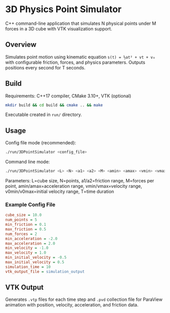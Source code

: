 # 3D Physics Point Simulator

C++ command-line application that simulates N physical points under M forces in a 3D cube with VTK visualization support.

## Overview

Simulates point motion using kinematic equation `s(t) = ½at² + vt + v₀` with configurable friction, forces, and physics parameters. Outputs positions every second for T seconds.

## Build

Requirements: C++17 compiler, CMake 3.10+, VTK (optional)

```bash
mkdir build && cd build && cmake .. && make
```

Executable created in `run/` directory.

## Usage

Config file mode (recommended):
```bash
./run/3DPointSimulator <config_file>
```

Command line mode:
```bash
./run/3DPointSimulator <L> <N> <a1> <a2> <M> <amin> <amax> <vmin> <vmax> <v0min> <v0max> <T> [vtk_output_file]
```

Parameters: L=cube size, N=points, a1/a2=friction range, M=forces per point, amin/amax=acceleration range, vmin/vmax=velocity range, v0min/v0max=initial velocity range, T=time duration

### Example Config File

```ini
cube_size = 10.0
num_points = 5
min_friction = 0.1
max_friction = 0.5
num_forces = 2
min_acceleration = -2.0
max_acceleration = 2.0
min_velocity = -1.0
max_velocity = 1.0
min_initial_velocity = -0.5
max_initial_velocity = 0.5
simulation_time = 10
vtk_output_file = simulation_output
```

## VTK Output

Generates `.vtp` files for each time step and `.pvd` collection file for ParaView animation with position, velocity, acceleration, and friction data.